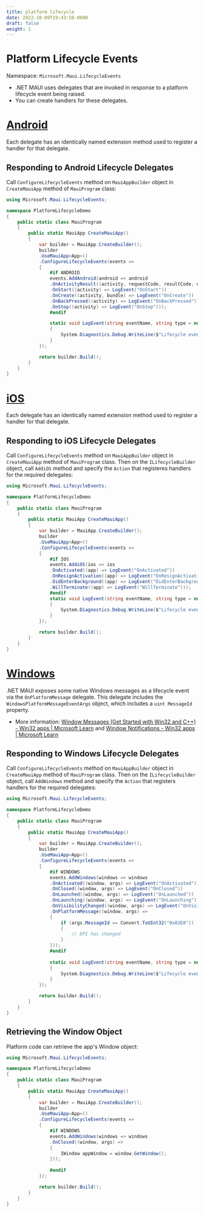 ```yaml
---
title: platform lifecycle
date: 2022-10-09T19:43:58-0600
draft: false
weight: 1
---
```


# Platform Lifecycle Events
Namespace: `Microsoft.Maui.LifecycleEvents`
- .NET MAUI uses delegates that are invoked in response to a platform lifecycle event being raised.
- You can create handlers for these delegates.

# [Android](https://learn.microsoft.com/en-us/_net/maui/fundamentals/app-lifecycle#android)
Each delegate has an identically named extension method used to register a handler for that delegate.

## Responding to Android Lifecycle Delegates
Call `ConfigureLifecycleEvents` method on `MauiAppBuilder` object in `CreateMauiApp` method of `MauiProgram` class:
```cs
using Microsoft.Maui.LifecycleEvents;

namespace PlatformLifecycleDemo 
{
    public static class MauiProgram 
    {
        public static MauiApp CreateMauiApp() 
        {
            var builder = MauiApp.CreateBuilder();
            builder
            .UseMauiApp<App>()
            .ConfigureLifecycleEvents(events => 
            {
                #if ANDROID
                events.AddAndroid(android => android
                .OnActivityResult((activity, requestCode, resultCode, data) => LogEvent("OnActivityResult", requestCode.ToString()))
                .OnStart((activity) => LogEvent("OnStart"))
                .OnCreate((activity, bundle) => LogEvent("OnCreate"))
                .OnBackPressed((activity) => LogEvent("OnBackPressed"))
                .OnStop((activity) => LogEvent("OnStop")));
                #endif

                static void LogEvent(string eventName, string type = null) 
                {
                    System.Diagnostics.Debug.WriteLine($"Lifecycle event: {eventName}{(type == null ? string.Empty : $" ({type})")}");
                }
            });

            return builder.Build();
        }
    }
}
```

# [iOS](https://learn.microsoft.com/en-us/_net/maui/fundamentals/app-lifecycle#ios)
Each delegate has an identically named extension method used to register a handler for that delegate.

## Responding to iOS Lifecycle Delegates
Call `ConfigureLifecycleEvents` method on `MauiAppBuilder` object in `CreateMauiApp` method of `MauiProgram` class. Then on the `ILifecycleBuilder` object, call `AddiOS` method and specify the `Action` that registeres handlers for the required delegates:
```cs
using Microsoft.Maui.LifecycleEvents;

namespace PlatformLifecycleDemo 
{
    public static class MauiProgram 
    {
        public static MauiApp CreateMauiApp() 
        {
            var builder = MauiApp.CreateBuilder();
            builder
            .UseMauiApp<App>()
            .ConfigureLifecycleEvents(events => 
            {
                #if IOS
                events.AddiOS(ios => ios
                .OnActivated((app) => LogEvent("OnActivated"))
                .OnResignActivation((app) => LogEvent("OnResignActivation"))
                .DidEnterBackground((app) => LogEvent("DidEnterBackground"))
                .WillTerminate((app) => LogEvent("WillTerminate")));
                #endif
                static void LogEvent(string eventName, string type = null) 
                {
                    System.Diagnostics.Debug.WriteLine($"Lifecycle event: {eventName}{(type == null ? string.Empty : $" ({type})")}");
                }
            });

            return builder.Build();
        }
    }
}
```
# [Windows](https://learn.microsoft.com/en-us/_net/maui/fundamentals/app-lifecycle#windows)
.NET MAUI exposes some native Windows messages as a lifecycle event via the `OnPlatformMessage` delegate. This delegate includes the `WindowsPlatformMessageEventArgs` object, which includes a `uint MessageId` property.  
- More information: [Window Messages (Get Started with Win32 and C++) - Win32 apps | Microsoft Learn](https://learn.microsoft.com/en-us/windows/win32/learnwin32/window-messages) and [Window Notifications - Win32 apps | Microsoft Learn](https://learn.microsoft.com/en-us/windows/win32/winmsg/window-notifications)

## Responding to Windows Lifecycle Delegates
Call `ConfigureLifecycleEvents` method on `MauiAppBuilder` object in `CreateMauiApp` method of `MauiProgram` class. Then on the `ILifecycleBuilder` object, call `AddWindows` method and specify the `Action` that registers handlers for the required delegates:
```cs
using Microsoft.Maui.LifecycleEvents;

namespace PlatformLifecycleDemo 
{
    public static class MauiProgram 
    {
        public static MauiApp CreateMauiApp() 
        {
            var builder = MauiApp.CreateBuilder();
            builder
            .UseMauiApp<App>()
            .ConfigureLifecycleEvents(events => 
            {
                #if WINDOWS
                events.AddWindows(windows => windows
                .OnActivated((window, args) => LogEvent("OnActivated"))
                .OnClosed((window, args) => LogEvent("OnClosed"))
                .OnLaunched((window, args) => LogEvent("OnLaunched"))
                .OnLaunching((window, args) => LogEvent("OnLaunching"))
                .OnVisibilityChanged((window, args) => LogEvent("OnVisibilityChanged"))
                .OnPlatformMessage((window, args) => 
                {
                    if (args.MessageId == Convert.ToUInt32("0x02E0")) 
                    {
                        // DPI has changed
                    }
                }));
                #endif
                
                static void LogEvent(string eventName, string type = null) 
                {
                    System.Diagnostics.Debug.WriteLine($"Lifecycle event: {eventName}{(type == null ? string.Empty : $" ({type})")}");
                }
            });

            return builder.Build();
        }
    }
}
```

## Retrieving the Window Object
Platform code can retrieve the app's Window object:
```cs
using Microsoft.Maui.LifecycleEvents;

namespace PlatformLifecycleDemo 
{
    public static class MauiProgram 
    {
        public static MauiApp CreateMauiApp() 
        {
            var builder = MauiApp.CreateBuilder();
            builder
            .UseMauiApp<App>()
            .ConfigureLifecycleEvents(events => 
            {
                #if WINDOWS
                events.AddWindows(windows => windows
                .OnClosed((window, args) => 
                {
                    IWindow appWindow = window.GetWindow();
                }));
                
                #endif
            });

            return builder.Build();
        }
    }
}
```

